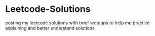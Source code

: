 # Leetcode-Solutions
posting my leetcode solutions with brief writeups to help me practice explaining and better understand solutions

